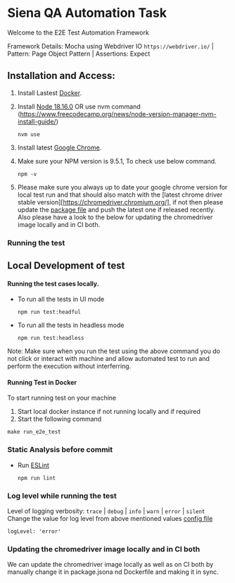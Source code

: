 # Siena QA Automation Task

Welcome to the E2E Test Automation Framework

Framework Details: Mocha using Webdriver IO `https://webdriver.io/` | Pattern: Page Object Pattern | Assertions: Expect

## Installation and Access:

1. Install Lastest [Docker](https://www.docker.com).
2. Install [Node 18.16.0](https://nodejs.org/en/) OR use nvm command (https://www.freecodecamp.org/news/node-version-manager-nvm-install-guide/)

   ```
   nvm use
   ```

3. Install latest [Google Chrome](https://www.google.com/intl/en_in/chrome/).
4. Make sure your NPM version is 9.5.1, To check use below command.

   ```
   npm -v
   ```

5. Please make sure you always up to date your google chrome version for local test run and that should also match with the [latest chrome driver stable version][https://chromedriver.chromium.org/], if not then please update the [package file](package.json) and push the latest one if released recently. Also please have a look to the below for updating the chromedriver image locally and in CI both.

### Running the test

## Local Development of test

#### Running the test cases locally.

- To run all the tests in UI mode

  ```
  npm run test:headful
  ```

- To run all the tests in headless mode

  ```
  npm run test:headless
  ```

Note: Make sure when you run the test using the above command you do not click or interact with machine and allow automated test to run and perform the execution without interferring.

#### Running Test in Docker

To start running test on your machine
 1. Start local docker instance if not running locally and if required
 2. Start the following command

  ```
  make run_e2e_test
  ```

### Static Analysis before commit

- Run [ESLint](https://eslint.org/)

  ```
  npm run lint
  ```

### Log level while running the test

Level of logging verbosity: `trace` | `debug` | `info` | `warn` | `error` | `silent`
Change the value for log level from above mentioned values [config file](./config/base.conf.js)

  ```
  logLevel: 'error'
  ```

### Updating the chromedriver image locally and in CI both

We can update the chromedriver image locally as well as on CI both by manually change it in package.jsona nd Dockerfile and making it in sync.
